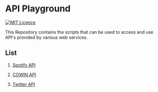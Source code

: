 # API Playground

[![MIT Licence](https://badges.frapsoft.com/os/mit/mit.svg?v=103)](https://opensource.org/licenses/mit-license.php)

This Repository contains the scripts that can be used to access and use API's provided by various web services.


## List

1. [Spotify API](./Spotify)

2. [COWIN API](./COWIN)

3. [Twitter API](./Twitter)
